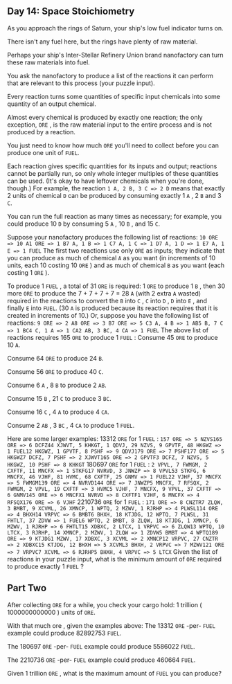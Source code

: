 ## Day 14: Space Stoichiometry

 As you approach the rings of Saturn, your ship's low fuel indicator turns on.

There isn't any fuel here, but the rings have plenty of raw material.

Perhaps your ship's Inter-Stellar Refinery Union brand nanofactory can turn these raw materials into fuel.

You ask the nanofactory to produce a list of the reactions it can perform that are relevant to this process (your puzzle input).

Every reaction turns some quantities of specific input chemicals into some quantity of an output chemical.

Almost every chemical is produced by exactly one reaction; the only exception, ` ORE ` , is the raw material input to the entire process and is not produced by a reaction.

You just need to know how much ` ORE ` you'll need to collect before you can produce one unit of ` FUEL `.

Each reaction gives specific quantities for its inputs and output; reactions cannot be partially run, so only whole integer multiples of these quantities can be used. (It's okay to have leftover chemicals when you're done, though.) For example, the reaction ` 1 A, 2 B, 3 C => 2 D ` means that exactly 2 units of chemical ` D ` can be produced by consuming exactly 1 ` A ` , 2 ` B ` and 3 ` C `.

You can run the full reaction as many times as necessary; for example, you could produce 10 ` D ` by consuming 5 ` A ` , 10 ` B ` , and 15 ` C `.

Suppose your nanofactory produces the following list of reactions: ` 10 ORE => 10 A1 ORE => 1 B7 A, 1 B => 1 C7 A, 1 C => 1 D7 A, 1 D => 1 E7 A, 1 E => 1 FUEL ` The first two reactions use only ` ORE ` as inputs; they indicate that you can produce as much of chemical ` A ` as you want (in increments of 10 units, each 10 costing 10 ` ORE ` ) and as much of chemical ` B ` as you want (each costing 1 ` ORE ` ).

To produce 1 ` FUEL ` , a total of 31 ` ORE ` is required: 1 ` ORE ` to produce 1 ` B ` , then 30 more ` ORE ` to produce the 7 + 7 + 7 + 7 = 28 ` A ` (with 2 extra ` A ` wasted) required in the reactions to convert the ` B ` into ` C ` , ` C ` into ` D ` , ` D ` into ` E ` , and finally ` E ` into ` FUEL `. (30 ` A ` is produced because its reaction requires that it is created in increments of 10.) Or, suppose you have the following list of reactions: ` 9 ORE => 2 A8 ORE => 3 B7 ORE => 5 C3 A, 4 B => 1 AB5 B, 7 C => 1 BC4 C, 1 A => 1 CA2 AB, 3 BC, 4 CA => 1 FUEL ` The above list of reactions requires 165 ` ORE ` to produce 1 ` FUEL ` : Consume 45 ` ORE ` to produce 10 ` A `.

Consume 64 ` ORE ` to produce 24 ` B `.

Consume 56 ` ORE ` to produce 40 ` C `.

Consume 6 ` A ` , 8 ` B ` to produce 2 ` AB `.

Consume 15 ` B ` , 21 ` C ` to produce 3 ` BC `.

Consume 16 ` C ` , 4 ` A ` to produce 4 ` CA `.

Consume 2 ` AB ` , 3 ` BC ` , 4 ` CA ` to produce 1 ` FUEL `.

Here are some larger examples: 13312 ` ORE ` for 1 ` FUEL ` : ` 157 ORE => 5 NZVS165 ORE => 6 DCFZ44 XJWVT, 5 KHKGT, 1 QDVJ, 29 NZVS, 9 GPVTF, 48 HKGWZ => 1 FUEL12 HKGWZ, 1 GPVTF, 8 PSHF => 9 QDVJ179 ORE => 7 PSHF177 ORE => 5 HKGWZ7 DCFZ, 7 PSHF => 2 XJWVT165 ORE => 2 GPVTF3 DCFZ, 7 NZVS, 5 HKGWZ, 10 PSHF => 8 KHKGT ` 180697 ` ORE ` for 1 ` FUEL ` : ` 2 VPVL, 7 FWMGM, 2 CXFTF, 11 MNCFX => 1 STKFG17 NVRVD, 3 JNWZP => 8 VPVL53 STKFG, 6 MNCFX, 46 VJHF, 81 HVMC, 68 CXFTF, 25 GNMV => 1 FUEL22 VJHF, 37 MNCFX => 5 FWMGM139 ORE => 4 NVRVD144 ORE => 7 JNWZP5 MNCFX, 7 RFSQX, 2 FWMGM, 2 VPVL, 19 CXFTF => 3 HVMC5 VJHF, 7 MNCFX, 9 VPVL, 37 CXFTF => 6 GNMV145 ORE => 6 MNCFX1 NVRVD => 8 CXFTF1 VJHF, 6 MNCFX => 4 RFSQX176 ORE => 6 VJHF ` 2210736 ` ORE ` for 1 ` FUEL ` : ` 171 ORE => 8 CNZTR7 ZLQW, 3 BMBT, 9 XCVML, 26 XMNCP, 1 WPTQ, 2 MZWV, 1 RJRHP => 4 PLWSL114 ORE => 4 BHXH14 VRPVC => 6 BMBT6 BHXH, 18 KTJDG, 12 WPTQ, 7 PLWSL, 31 FHTLT, 37 ZDVW => 1 FUEL6 WPTQ, 2 BMBT, 8 ZLQW, 18 KTJDG, 1 XMNCP, 6 MZWV, 1 RJRHP => 6 FHTLT15 XDBXC, 2 LTCX, 1 VRPVC => 6 ZLQW13 WPTQ, 10 LTCX, 3 RJRHP, 14 XMNCP, 2 MZWV, 1 ZLQW => 1 ZDVW5 BMBT => 4 WPTQ189 ORE => 9 KTJDG1 MZWV, 17 XDBXC, 3 XCVML => 2 XMNCP12 VRPVC, 27 CNZTR => 2 XDBXC15 KTJDG, 12 BHXH => 5 XCVML3 BHXH, 2 VRPVC => 7 MZWV121 ORE => 7 VRPVC7 XCVML => 6 RJRHP5 BHXH, 4 VRPVC => 5 LTCX ` Given the list of reactions in your puzzle input, what is the minimum amount of ` ORE ` required to produce exactly 1 ` FUEL ` ? 

## Part Two

 After collecting ` ORE ` for a while, you check your cargo hold: 1 trillion ( 1000000000000 ) units of ` ORE `.

With that much ore , given the examples above: The 13312 ` ORE ` -per- ` FUEL ` example could produce 82892753 ` FUEL `.

The 180697 ` ORE ` -per- ` FUEL ` example could produce 5586022 ` FUEL `.

The 2210736 ` ORE ` -per- ` FUEL ` example could produce 460664 ` FUEL `.

Given 1 trillion ` ORE ` , what is the maximum amount of ` FUEL ` you can produce? 
